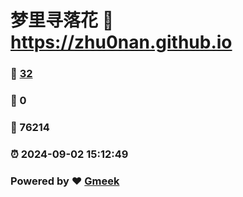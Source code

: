 # 梦里寻落花 :link: https://zhu0nan.github.io 
### :page_facing_up: [32](https://zhu0nan.github.io/tag.html) 
### :speech_balloon: 0 
### :hibiscus: 76214 
### :alarm_clock: 2024-09-02 15:12:49 
### Powered by :heart: [Gmeek](https://github.com/Meekdai/Gmeek)
